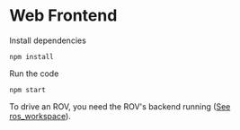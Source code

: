 # Web Frontend

Install dependencies
```
npm install
```
Run the code
```
npm start
```

To drive an ROV, you need the ROV's backend running ([See ros_workspace](../ros_workspace/)).
